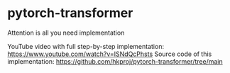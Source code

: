 # pytorch-transformer
Attention is all you need implementation

YouTube video with full step-by-step implementation: https://www.youtube.com/watch?v=ISNdQcPhsts
Source code of this implementation: https://github.com/hkproj/pytorch-transformer/tree/main



